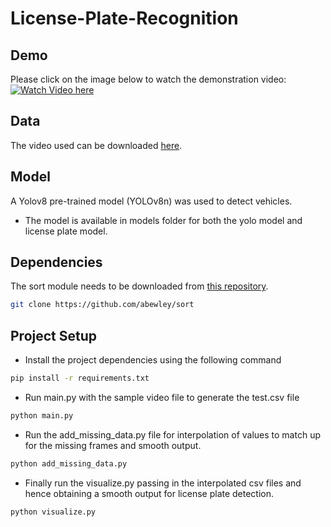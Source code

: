 # License-Plate-Recognition
## Demo
Please click on the image below to watch the demonstration video:
[![Watch Video here](https://github.com/user-attachments/assets/6123bca0-5244-469a-acae-1a15532b5aa4)](https://drive.google.com/file/d/1_6m-6Rubs2BMixEhzdayYr-sOmlbxoSg/view?usp=sharing)


## Data

The video used can be downloaded [here](https://drive.google.com/file/d/1JbwLyqpFCXmftaJY1oap8Sa6KfjoWJta/view?usp=sharing).

## Model

A Yolov8 pre-trained model (YOLOv8n) was used to detect vehicles.

- The model is available in models folder for both the yolo model and license plate model.

## Dependencies

The sort module needs to be downloaded from [this repository](https://github.com/abewley/sort).

```bash
git clone https://github.com/abewley/sort
```

## Project Setup
* Install the project dependencies using the following command 
```bash
pip install -r requirements.txt
```
* Run main.py with the sample video file to generate the test.csv file 
``` python
python main.py
```
* Run the add_missing_data.py file for interpolation of values to match up for the missing frames and smooth output.
```python
python add_missing_data.py
```

* Finally run the visualize.py passing in the interpolated csv files and hence obtaining a smooth output for license plate detection.
```python
python visualize.py
```
